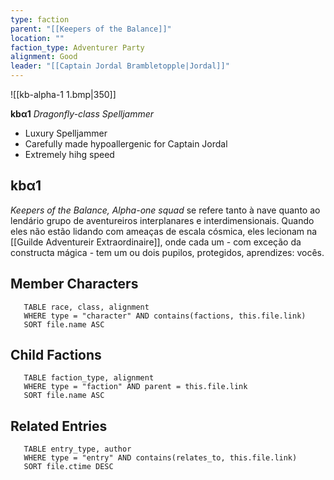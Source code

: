 ```yaml
---
type: faction
parent: "[[Keepers of the Balance]]"
location: ""
faction_type: Adventurer Party
alignment: Good
leader: "[[Captain Jordal Brambletopple|Jordal]]"
---
```

 ![[kb-alpha-1 1.bmp|350]] 

**kbα1**
*Dragonfly-class Spelljammer*
- Luxury Spelljammer
- Carefully made hypoallergenic for Captain Jordal
- Extremely hihg speed


## kbα1
*Keepers of the Balance, Alpha-one squad* se refere tanto à nave quanto ao lendário grupo de aventureiros interplanares e interdimensionais. Quando eles não estão lidando com ameaças de escala cósmica, eles lecionam na [[Guilde Adventureir Extraordinaire]], onde cada um - com exceção da constructa mágica - tem um ou dois pupilos, protegidos, aprendizes: vocês.

<!-- DYNAMIC:related-entries -->

## Member Characters

 ```dataview
    TABLE race, class, alignment
    WHERE type = "character" AND contains(factions, this.file.link)
    SORT file.name ASC
 ```

## Child Factions

 ```dataview
    TABLE faction_type, alignment
    WHERE type = "faction" AND parent = this.file.link
    SORT file.name ASC
 ```

## Related Entries

 ```dataview
    TABLE entry_type, author
    WHERE type = "entry" AND contains(relates_to, this.file.link)
    SORT file.ctime DESC
```

<!-- /DYNAMIC -->